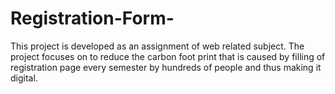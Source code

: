 # Registration-Form-
This project is developed as an assignment of web related subject. The project focuses on to reduce the carbon foot print that is caused by filling of registration page every semester by hundreds of people and thus making it digital.
